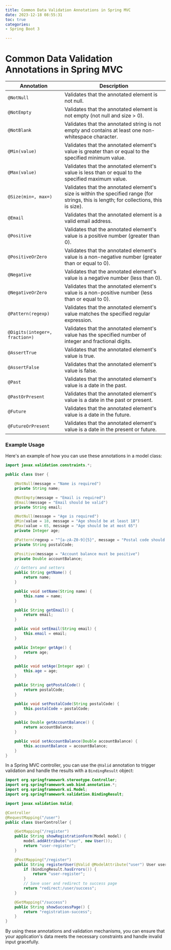 ```yaml
---
title: Common Data Validation Annotations in Spring MVC
date: 2023-12-18 08:55:31
toc: true  
categories:  
- Spring Boot 3

---
```


# Common Data Validation Annotations in Spring MVC

| Annotation                     | Description                                                  |
| ------------------------------ | ------------------------------------------------------------ |
| `@NotNull`                     | Validates that the annotated element is not null.            |
| `@NotEmpty`                    | Validates that the annotated element is not empty (not null and size > 0). |
| `@NotBlank`                    | Validates that the annotated string is not empty and contains at least one non-whitespace character. |
| `@Min(value)`                  | Validates that the annotated element's value is greater than or equal to the specified minimum value. |
| `@Max(value)`                  | Validates that the annotated element's value is less than or equal to the specified maximum value. |
| `@Size(min=, max=)`            | Validates that the annotated element's size is within the specified range (for strings, this is length; for collections, this is size). |
| `@Email`                       | Validates that the annotated element is a valid email address. |
| `@Positive`                    | Validates that the annotated element's value is a positive number (greater than 0). |
| `@PositiveOrZero`              | Validates that the annotated element's value is a non-negative number (greater than or equal to 0). |
| `@Negative`                    | Validates that the annotated element's value is a negative number (less than 0). |
| `@NegativeOrZero`              | Validates that the annotated element's value is a non-positive number (less than or equal to 0). |
| `@Pattern(regexp)`             | Validates that the annotated element's value matches the specified regular expression. |
| `@Digits(integer=, fraction=)` | Validates that the annotated element's value has the specified number of integer and fractional digits. |
| `@AssertTrue`                  | Validates that the annotated element's value is true.        |
| `@AssertFalse`                 | Validates that the annotated element's value is false.       |
| `@Past`                        | Validates that the annotated element's value is a date in the past. |
| `@PastOrPresent`               | Validates that the annotated element's value is a date in the past or present. |
| `@Future`                      | Validates that the annotated element's value is a date in the future. |
| `@FutureOrPresent`             | Validates that the annotated element's value is a date in the present or future. |

### Example Usage

Here's an example of how you can use these annotations in a model class:

```java
import javax.validation.constraints.*;

public class User {

    @NotNull(message = "Name is required")
    private String name;

    @NotEmpty(message = "Email is required")
    @Email(message = "Email should be valid")
    private String email;

    @NotNull(message = "Age is required")
    @Min(value = 18, message = "Age should be at least 18")
    @Max(value = 65, message = "Age should be at most 65")
    private Integer age;

    @Pattern(regexp = "^[a-zA-Z0-9]{5}", message = "Postal code should be 5 characters/digits")
    private String postalCode;

    @Positive(message = "Account balance must be positive")
    private Double accountBalance;

    // Getters and setters
    public String getName() {
        return name;
    }

    public void setName(String name) {
        this.name = name;
    }

    public String getEmail() {
        return email;
    }

    public void setEmail(String email) {
        this.email = email;
    }

    public Integer getAge() {
        return age;
    }

    public void setAge(Integer age) {
        this.age = age;
    }

    public String getPostalCode() {
        return postalCode;
    }

    public void setPostalCode(String postalCode) {
        this.postalCode = postalCode;
    }

    public Double getAccountBalance() {
        return accountBalance;
    }

    public void setAccountBalance(Double accountBalance) {
        this.accountBalance = accountBalance;
    }
}
```

In a Spring MVC controller, you can use the `@Valid` annotation to trigger validation and handle the results with a `BindingResult` object:

```java
import org.springframework.stereotype.Controller;
import org.springframework.web.bind.annotation.*;
import org.springframework.ui.Model;
import org.springframework.validation.BindingResult;

import javax.validation.Valid;

@Controller
@RequestMapping("/user")
public class UserController {

    @GetMapping("/register")
    public String showRegistrationForm(Model model) {
        model.addAttribute("user", new User());
        return "user-register";
    }

    @PostMapping("/register")
    public String registerUser(@Valid @ModelAttribute("user") User user, BindingResult bindingResult) {
        if (bindingResult.hasErrors()) {
            return "user-register";
        }
        // Save user and redirect to success page
        return "redirect:/user/success";
    }

    @GetMapping("/success")
    public String showSuccessPage() {
        return "registration-success";
    }
}
```

By using these annotations and validation mechanisms, you can ensure that your application's data meets the necessary constraints and handle invalid input gracefully.